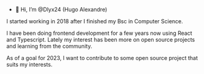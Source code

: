 - 👋 Hi, I’m @Dlyx24 (Hugo Alexandre)

I started working in 2018 after I finished my Bsc in Computer Science.

I have been doing frontend development for a few years now using React and Typescript. 
Lately my interest has been more on open source projects and learning from the community. 

As of a goal for 2023, I want to contribute to some open source project that suits my interests.

